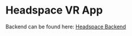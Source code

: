 # Headspace VR App
Backend can be found here: [Headspace Backend](https://github.com/cchutis/Headspace-VR-App-Backend/)
